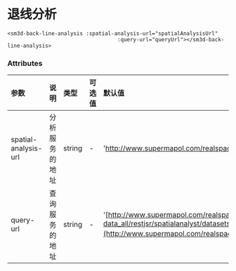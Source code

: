 
# 退线分析

<sm-iframe src="http://support.supermap.com.cn:8090/webglTest/examples/component/vue_backLineAnalysis.html"></sm-iframe>

```vue
<sm3d-back-line-analysis :spatial-analysis-url="spatialAnalysisUrl"
                                   :query-url="queryUrl"></sm3d-back-line-analysis>
```

### Attributes

| 参数           | 说明                                                                                                                                                                                                                                       | 类型             | 可选值                                                       | 默认值                                                    |
| :------------- | :----------------------------------------------------------------------------------------------------------------------------------------------------------------------------------------------------------------------------------------- | :--------------- | :----------------------------------------------------------- | :-------------------------------------------------------- |
| spatial-analysis-url | 分析服务的地址                                                                                                                                                                                                                    | string           | -                                                            | 'http://www.supermapol.com/realspace/services/spatialAnalysis-data_all/restjsr/spatialanalyst/geometry/3d/buffer.json' |
| query-url | 查询服务的地址                                                                                                                                                     | string           | -      | '[http://www.supermapol.com/realspace/services/spatialAnalysis-data_all/restjsr/spatialanalyst/datasets/%E5%A2%99%40%E4%B9%9D%E5%8F%B7%E6%A5%BC%E6%8B%89%E4%BD%8E/spatialquery3d.json](http://www.supermapol.com/realspace/services/spatialAnalysis-data_all/restjsr/spatialanalyst/datasets/墙%40九号楼拉低/spatialquery3d.json)' |
